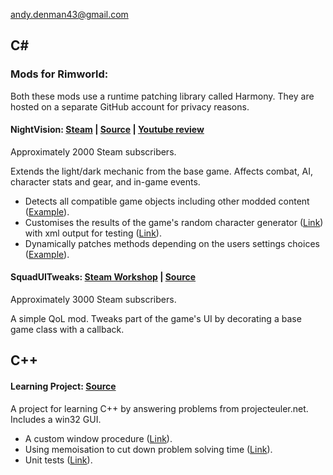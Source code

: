 andy.denman43@gmail.com

## C#

### Mods for Rimworld:

Both these mods use a runtime patching library called Harmony. They are hosted on a separate GitHub account for privacy reasons.

#### NightVision: [Steam](https://steamcommunity.com/sharedfiles/filedetails/?id=1464989530&searchtext=) | [Source](https://github.com/AndTheManDrew/NightVision/tree/master/NightVision/Source) | [Youtube review](https://www.youtube.com/watch?v=5lTOfqgUMMo)

Approximately 2000 Steam subscribers.

Extends the light/dark mechanic from the base game. Affects combat, AI, character stats and gear, and in-game events.

- Detects all compatible game objects including other modded content ([Example](https://github.com/AndTheManDrew/NightVision/blob/master/NightVision/Source/ModInit/Init_Hediffs.cs)).
- Customises the results of the game's random character generator ([Link](https://github.com/AndTheManDrew/NightVision/blob/master/NightVision/Source/Incidents/SolarRaid_PawnGenerator.cs)) with xml output for testing ([Link](https://github.com/AndTheManDrew/NightVision/blob/master/NightVision/Source/Testing/DebugFlareRaidPawnGenXml.cs)).
- Dynamically patches methods depending on the users settings choices ([Example](https://github.com/AndTheManDrew/NightVision/blob/master/NightVision/Source/Settings/SettingOption.cs)).



#### SquadUITweaks: [Steam Workshop](https://steamcommunity.com/sharedfiles/filedetails/?id=1455382219) | [Source](https://github.com/AndTheManDrew/SquadUITweaks/tree/master/Source)
Approximately 3000 Steam subscribers.

A simple QoL mod. Tweaks part of the game's UI by decorating a base game class with a callback.




## C++

#### Learning Project: [Source](https://github.com/asedenman/cpp_learning_project/tree/master/ProjectEuler/src)

A project for learning C++ by answering problems from projecteuler.net. Includes a win32 GUI.

- A custom window procedure ([Link](https://github.com/asedenman/cpp_learning_project/blob/master/ProjectEuler/src/windows/ProblemWindow.cpp)).
- Using memoisation to cut down problem solving time ([Link](https://github.com/asedenman/cpp_learning_project/blob/master/ProjectEuler/src/problems/Prob15.cpp)).
- Unit tests ([Link](https://github.com/asedenman/cpp_learning_project/blob/master/UnitTests/ProblemTests.cpp)).
